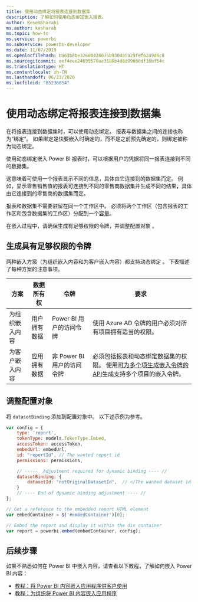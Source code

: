 ```yaml
---
title: 使用动态绑定将报表连接到数据集
description: 了解如何使用动态绑定嵌入报表。
author: KesemSharabi
ms.author: kesharab
ms.topic: how-to
ms.service: powerbi
ms.subservice: powerbi-developer
ms.date: 11/07/2019
ms.openlocfilehash: ba63b8be32600428075b9304a5a29fef62a9d6c8
ms.sourcegitcommit: eef4eee24695570ae3186b4d8d99660df16bf54c
ms.translationtype: HT
ms.contentlocale: zh-CN
ms.lasthandoff: 06/23/2020
ms.locfileid: "85236854"
---
```

# <a name="connect-a-report-to-a-dataset-using-dynamic-binding"></a>使用动态绑定将报表连接到数据集 

在将报表连接到数据集时，可以使用动态绑定。 报表与数据集之间的连接也称为“绑定”。 如果绑定是快要嵌入时确定的，而不是之前预先确定的，则绑定被称为动态绑定。

使用动态绑定嵌入 Power BI 报表时，可以根据用户的凭据将同一报表连接到不同的数据集。

这意味着可使用一个报表显示不同的信息，具体由它连接到的数据集而定。 例如，显示零售销售值的报表可连接到不同的零售商数据集并生成不同的结果，具体由它连接到的零售商的数据集而定。

报表和数据集不需要驻留在同一个工作区中。 必须将两个工作区（包含报表的工作区和包含数据集的工作区）分配到一个[容量](azure-pbie-create-capacity.md)。

在嵌入过程中，请确保生成有足够权限的令牌，并调整配置对象 。

## <a name="generating-a-token-with-sufficient-permissions"></a>生成具有足够权限的令牌

两种嵌入方案（为组织嵌入内容和为客户嵌入内容）都支持动态绑定 。 下表描述了每种方案的注意事项。

|方案  |数据所有权  |令牌  |要求  |
|---------|---------|---------|---------|
|为组织嵌入内容    |用户拥有数据         |Power BI 用户的访问令牌         |使用 Azure AD 令牌的用户必须对所有项目拥有适当的权限。         |
|为客户嵌入内容     |应用拥有数据         |非 Power BI 用户的访问令牌         |必须包括报表和动态绑定数据集的权限。 使用[可为多个项生成嵌入令牌的 API](embed-sample-for-customers.md#multiEmbedToken)生成支持多个项目的嵌入令牌。         |

## <a name="adjusting-the-config-object"></a>调整配置对象
将 `datasetBinding` 添加到配置对象中。 以下述示例为参考。

```javascript
var config = {
    type: 'report',
    tokenType: models.TokenType.Embed,
    accessToken: accessToken,
    embedUrl: embedUrl,
    id: "reportId", // The wanted report id
    permissions: permissions,

    // -----  Adjustment required for dynamic binding ---- //
    datasetBinding: {
        datasetId: "notOriginalDatasetId",  // </The wanted dataset id
    }
    // ---- End of dynamic binding adjustment ---- //
};

// Get a reference to the embedded report HTML element
var embedContainer = $('#embedContainer')[0];

// Embed the report and display it within the div container
var report = powerbi.embed(embedContainer, config);
```

## <a name="next-steps"></a>后续步骤

如果不熟悉如何在 Power BI 中嵌入内容，请查看以下教程，了解如何嵌入 Power BI 内容：
* [教程：将 Power BI 内容嵌入应用程序供客户使用](embed-sample-for-customers.md)
* [教程：为组织将 Power BI 内容嵌入应用程序](embed-sample-for-your-organization.md)